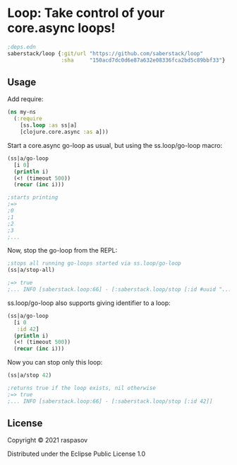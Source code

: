 # Loop: Take control of your core.async loops!

```clojure
;deps.edn
saberstack/loop {:git/url "https://github.com/saberstack/loop"
                 :sha     "150acd7dc0d6e87a632e08336fca2bd5c89bbf33"}
```
## Usage

Add require:

```clojure
(ns my-ns
  (:require
    [ss.loop :as ss|a]
    [clojure.core.async :as a]))
```

Start a core.async go-loop as usual, but using the ss.loop/go-loop macro:

```clojure
(ss|a/go-loop
  [i 0]
  (println i)
  (<! (timeout 500))
  (recur (inc i)))

;starts printing
;=>
;0
;1
;2
;3
;...
```

Now, stop the go-loop from the REPL:

```clojure
;stops all running go-loops started via ss.loop/go-loop
(ss|a/stop-all)

;=> true
;... INFO [saberstack.loop:66] - [:saberstack.loop/stop [:id #uuid "..."]]
```

ss.loop/go-loop also supports giving identifier to a loop:

```clojure
(ss|a/go-loop
  [i 0
   :id 42]
  (println i)
  (<! (timeout 500))
  (recur (inc i)))
```

Now you can stop only this loop:

```clojure
(ss|a/stop 42)

;returns true if the loop exists, nil otherwise
;=> true
;... INFO [saberstack.loop:66] - [:saberstack.loop/stop [:id 42]]
```

## License

Copyright © 2021 raspasov

Distributed under the Eclipse Public License 1.0
